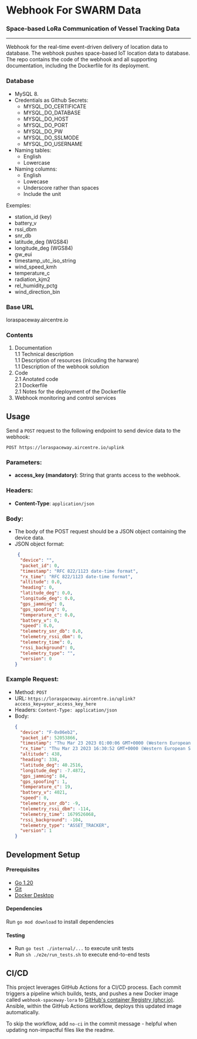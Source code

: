 # Webhook For SWARM Data
### Space-based LoRa Communication of Vessel Tracking Data

---

Webhook for the real-time event-driven delivery of location data to database. The webhook pushes space-based IoT location data to database.   
The repo contains the code of the webhook and all supporting documentation, including the Dockerfile for its deployment.

### Database  
+ MySQL 8.
+ Credentials as Github Secrets:
  + MYSQL_DO_CERTIFICATE
  + MYSQL_DO_DATABASE
  + MYSQL_DO_HOST
  + MYSQL_DO_PORT
  + MYSQL_DO_PW
  + MYSQL_DO_SSLMODE
  + MYSQL_DO_USERNAME
+ Naming tables:
  + English
  + Lowercase
+ Naming columns:
  + English
  + Lowecase
  + Underscore rather than spaces
  + Include the unit

Exemples:
+ station_id           (key)
+ battery_v
+ rssi_dbm
+ snr_db
+ latitude_deg         (WGS84)
+ longitude_deg        (WGS84)
+ gw_eui
+ timestamp_utc_iso_string 
+ wind_speed_kmh
+ temperature_c
+ radiation_kjm2
+ rel_humidity_pctg
+ wind_direction_bin

### Base URL
loraspaceway.aircentre.io

### Contents  
1. Documentation  
 1.1 Technical description  
 1.1 Description of resources (inlcuding the harware)  
 1.1 Description of the webhook solution  
2. Code  
2.1 Anotated code  
2.1 Dockerfile  
2.1 Notes for the deployment of the Dockerfile  
3. Webhook monitoring and control services  


## Usage

Send a `POST` request to the following endpoint to send device data to the webhook:
```
POST https://loraspaceway.aircentre.io/uplink
```

### Parameters:

- **access_key (mandatory)**: String that grants access to the webhook.

### Headers:

- **Content-Type**: `application/json`

### Body:

- The body of the POST request should be a JSON object containing the device data.
- JSON object format:
  ```json
   {
    "device": "",
    "packet_id": 0,
    "timestamp": "RFC 822/1123 date-time format",
    "rx_time": "RFC 822/1123 date-time format",
    "altitude": 0.0,
    "heading": 0,
    "latitude_deg": 0.0,
    "longitude_deg": 0.0,
    "gps_jamming": 0,
    "gps_spoofing": 0,
    "temperature_c": 0.0,
    "battery_v": 0,
    "speed": 0.0,
    "telemetry_snr_db": 0.0,
    "telemetry_rssi_dbm": 0,
    "telemetry_time": 0,
    "rssi_background": 0,
    "telemetry_type": "",
    "version": 0
  }
  ```


### Example Request:
+ Method: `POST`
+ URL: `https://loraspaceway.aircentre.io/uplink?access_key=your_access_key_here`
+ Headers: `Content-Type: application/json`
+ Body:
  ```json
  {
    "device": "F-0x06eb2",
    "packet_id": 52053866,
    "timestamp": "Thu Mar 23 2023 01:00:06 GMT+0000 (Western European Standard Time)",
    "rx_time": "Thu Mar 23 2023 16:30:52 GMT+0000 (Western European Standard Time)",
    "altitude": 438,
    "heading": 338,
    "latitude_deg": 40.2516,
    "longitude_deg": -7.4872,
    "gps_jamming": 84,
    "gps_spoofing": 1,
    "temperature_c": 19,
    "battery_v": 4021,
    "speed": 0,
    "telemetry_snr_db": -9,
    "telemetry_rssi_dbm": -114,
    "telemetry_time": 1679526068,
    "rssi_background": -104,
    "telemetry_type": "ASSET_TRACKER",
    "version": 1
  }
  ```



## Development Setup

#### Prerequisites
- [Go 1.20](https://golang.org/dl/)
- [Git](https://git-scm.com/downloads)
- [Docker Desktop](https://www.docker.com/products/docker-desktop)

#### Dependencies
Run `go mod download` to install dependencies

#### Testing
- Run `go test ./internal/...` to execute unit tests
- Run `sh ./e2e/run_tests.sh` to execute end-to-end tests


## CI/CD
This project leverages GitHub Actions for a CI/CD process. Each commit triggers a pipeline which builds, tests, and pushes a new Docker image called `webhook-spaceway-lora` to [GitHub's container Registry (ghcr.io)](https://github.com/AIRCentre/webhook-spaceway-lora/pkgs/container/webhook-spaceway-lora). Ansible, within the GitHub Actions workflow, deploys this updated image automatically.

To skip the workflow, add `no-ci` in the commit message - helpful when updating non-impactful files like the readme.
